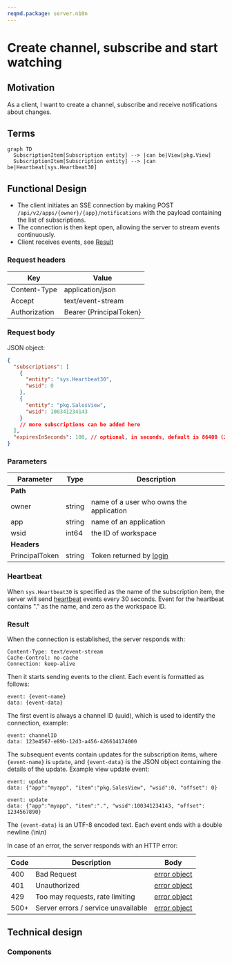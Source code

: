 ```yaml
---
reqmd.package: server.n10n
---
```


# Create channel, subscribe and start watching

## Motivation

As a client, I want to create a channel, subscribe and receive notifications about changes.

## Terms

```mermaid
graph TD
  SubscriptionItem[Subscription entity] --> |can be|View[pkg.View]
  SubscriptionItem[Subscription entity] --> |can be|Heartbeat[sys.Heartbeat30]
```

## Functional Design

- The client initiates an SSE connection by making POST `/api/v2/apps/{owner}/{app}/notifications` with the payload containing the list of subscriptions.
- The connection is then kept open, allowing the server to stream events continuously.
- Client receives events, see [Result](#result)

### Request headers

| Key | Value |
| --- | --- |
| Content-Type | application/json |
| Accept | text/event-stream |
| Authorization | Bearer {PrincipalToken} |

### Request body

JSON object:

```json
{
  "subscriptions": [
    {
      "entity": "sys.Heartbeat30",
      "wsid": 0
    },
    {
      "entity": "pkg.SalesView",
      "wsid": 100341234143
    }
    // more subscriptions can be added here
  ],
  "expiresInSeconds": 100, // optional, in seconds, default is 86400 (24h)
}
```

### Parameters

| Parameter | Type | Description |
| --- | --- | --- |
| **Path** | | |
| owner | string | name of a user who owns the application |
| app | string | name of an application |
| wsid | int64 | the ID of workspace |
| **Headers** | | |
| PrincipalToken | string | Token returned by [login](../apiv2/login.md) |

### Heartbeat

When `sys.Heartbeat30` is specified as the name of the subscription item, the server will send [heartbeat](./heartbeats.md) events every 30 seconds.
Event for the heartbeat contains "." as the name, and zero as the workspace ID.

### Result

When the connection is established, the server responds with:

```plaintext
Content-Type: text/event-stream
Cache-Control: no-cache
Connection: keep-alive
```

Then it starts sending events to the client. Each event is formatted as follows:

```plaintext
event: {event-name}
data: {event-data}
```

The first event is always a channel ID (uuid), which is used to identify the connection, example:

```plaintext
event: channelID
data: 123e4567-e89b-12d3-a456-426614174000
```

The subsequent events contain updates for the subscription items, where `{event-name}` is `update`, and `{event-data}` is the JSON object containing the details of the update. Example view update event:

```plaintext
event: update
data: {"app":"myapp", "item":"pkg.SalesView", "wsid":0, "offset": 0}

event: update
data: {"app":"myapp", "item":".", "wsid":100341234143, "offset": 1234567890}
```

The `{event-data}` is an UTF-8 encoded text. Each event ends with a double newline (\n\n)

In case of an error, the server responds with an HTTP error:

| Code | Description | Body |
| --- | --- | --- |
| 400 | Bad Request | [error object](errors.md) |
| 401 | Unauthorized | [error object](errors.md) |
| 429 | Too may requests, rate limiting | [error object](cerrors.md) |
| 500+ | Server errors / service unavailable | [error object](errors.md) |

## Technical design

### Components
